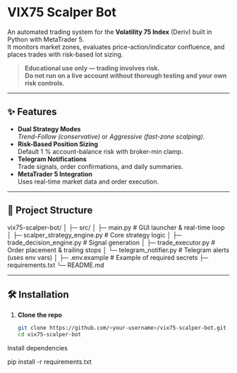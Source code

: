 # VIX75 Scalper Bot

An automated trading system for the **Volatility 75 Index** (Deriv) built in Python with MetaTrader 5.  
It monitors market zones, evaluates price-action/indicator confluence, and places trades with risk-based lot sizing.

> **Educational use only — trading involves risk.  
> Do not run on a live account without thorough testing and your own risk controls.**

---

## ✨ Features
- **Dual Strategy Modes**  
  *Trend-Follow (conservative)* or *Aggressive (fast-zone scalping)*.
- **Risk-Based Position Sizing**  
  Default 1 % account-balance risk with broker-min clamp.
- **Telegram Notifications**  
  Trade signals, order confirmations, and daily summaries.
- **MetaTrader 5 Integration**  
  Uses real-time market data and order execution.

---

## 📂 Project Structure

vix75-scalper-bot/
│
├─ src/
│ ├─ main.py # GUI launcher & real-time loop
│ ├─ scalper_strategy_engine.py # Core strategy logic
│ ├─ trade_decision_engine.py # Signal generation
│ ├─ trade_executor.py # Order placement & trailing stops
│ └─ telegram_notifier.py # Telegram alerts (uses env vars)
│
├─ .env.example # Example of required secrets
├─ requirements.txt
└─ README.md


---

## 🛠 Installation
1. **Clone the repo**
   ```bash
   git clone https://github.com/<your-username>/vix75-scalper-bot.git
   cd vix75-scalper-bot


Install dependencies

pip install -r requirements.txt